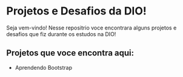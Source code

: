 # Projetos e Desafios da DIO!

Seja vem-vindo! Nesse  repositrio voce encontrara alguns projetos e desafios que fiz durante os estudos na DIO!

## Projetos que voce encontra aqui:

 - Aprendendo Bootstrap    
